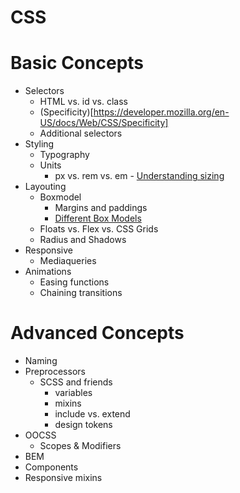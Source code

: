 # CSS

# Basic Concepts

  - Selectors
    - HTML vs. id vs. class
    - (Specificity)[https://developer.mozilla.org/en-US/docs/Web/CSS/Specificity]
    - Additional selectors
  - Styling
    - Typography
    - Units
      - px vs. rem vs. em - [Understanding sizing](https://www.smashingmagazine.com/2018/01/understanding-sizing-css-layout/)
  - Layouting
    - Boxmodel
      - Margins and paddings
      - [Different Box Models](https://medium.freecodecamp.org/css-box-model-explained-by-living-in-a-boring-suburban-neighborhood-9a9e692773c1)
    - Floats vs. Flex vs. CSS Grids
    - Radius and Shadows
  - Responsive
    - Mediaqueries
  - Animations
    - Easing functions
    - Chaining transitions

# Advanced Concepts

  - Naming
  - Preprocessors
    - SCSS and friends
      - variables
      - mixins
      - include vs. extend
      - design tokens
  - OOCSS
    - Scopes & Modifiers
  - BEM
  - Components
  - Responsive mixins

